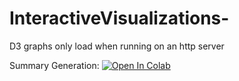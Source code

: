 ﻿# InteractiveVisualizations-
 
 D3 graphs only load when running on an http server


Summary Generation:
[![Open In Colab](https://colab.research.google.com/assets/colab-badge.svg)](https://colab.research.google.com/github/JasonObeid/InteractiveVisualizations/blob/master/SummaryGenerator.ipynb)
